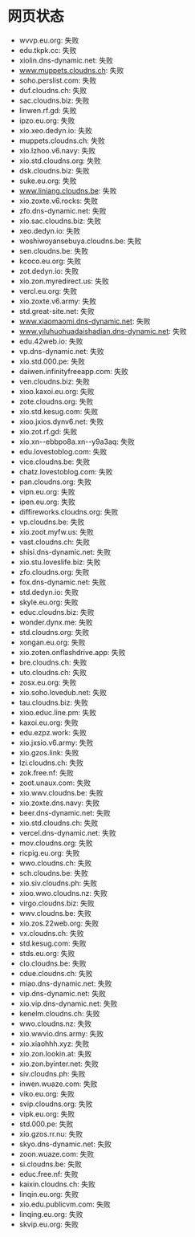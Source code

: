 # 网页状态
- wvvp.eu.org: 失败
- edu.tkpk.cc: 失败
- xiolin.dns-dynamic.net: 失败
- www.muppets.cloudns.ch: 失败
- soho.perslist.com: 失败
- duf.cloudns.ch: 失败
- sac.cloudns.biz: 失败
- linwen.rf.gd: 失败
- ipzo.eu.org: 失败
- xio.xeo.dedyn.io: 失败
- muppets.cloudns.ch: 失败
- xio.lzhoo.v6.navy: 失败
- xio.std.cloudns.org: 失败
- dsk.cloudns.biz: 失败
- suke.eu.org: 失败
- www.liniang.cloudns.be: 失败
- xio.zoxte.v6.rocks: 失败
- zfo.dns-dynamic.net: 失败
- xio.sac.cloudns.biz: 失败
- xeo.dedyn.io: 失败
- woshiwoyansebuya.cloudns.be: 失败
- sen.cloudns.be: 失败
- kcoco.eu.org: 失败
- zot.dedyn.io: 失败
- xio.zon.myredirect.us: 失败
- vercl.eu.org: 失败
- xio.zoxte.v6.army: 失败
- std.great-site.net: 失败
- www.xiaomaomi.dns-dynamic.net: 失败
- www.yiluhuohuadaishadian.dns-dynamic.net: 失败
- edu.42web.io: 失败
- vp.dns-dynamic.net: 失败
- xio.std.000.pe: 失败
- daiwen.infinityfreeapp.com: 失败
- ven.cloudns.biz: 失败
- xioo.kaxoi.eu.org: 失败
- zote.cloudns.org: 失败
- xio.std.kesug.com: 失败
- xioo.jxios.dynv6.net: 失败
- xio.zot.rf.gd: 失败
- xio.xn--ebbpo8a.xn--y9a3aq: 失败
- edu.lovestoblog.com: 失败
- vice.cloudns.be: 失败
- chatz.lovestoblog.com: 失败
- pan.cloudns.org: 失败
- vipn.eu.org: 失败
- ipen.eu.org: 失败
- diffireworks.cloudns.org: 失败
- vp.cloudns.be: 失败
- xio.zoot.myfw.us: 失败
- vast.cloudns.ch: 失败
- shisi.dns-dynamic.net: 失败
- xio.stu.loveslife.biz: 失败
- zfo.cloudns.org: 失败
- fox.dns-dynamic.net: 失败
- std.dedyn.io: 失败
- skyle.eu.org: 失败
- educ.cloudns.biz: 失败
- wonder.dynx.me: 失败
- std.cloudns.org: 失败
- xongan.eu.org: 失败
- xio.zoten.onflashdrive.app: 失败
- bre.cloudns.ch: 失败
- uto.cloudns.ch: 失败
- zosx.eu.org: 失败
- xio.soho.lovedub.net: 失败
- tau.cloudns.biz: 失败
- xioo.educ.line.pm: 失败
- kaxoi.eu.org: 失败
- edu.ezpz.work: 失败
- xio.jxsio.v6.army: 失败
- xio.gzos.link: 失败
- lzi.cloudns.ch: 失败
- zok.free.nf: 失败
- zoot.unaux.com: 失败
- xio.wwv.cloudns.be: 失败
- xio.zoxte.dns.navy: 失败
- beer.dns-dynamic.net: 失败
- xio.std.cloudns.ch: 失败
- vercel.dns-dynamic.net: 失败
- mov.cloudns.org: 失败
- ricpig.eu.org: 失败
- wwo.cloudns.ch: 失败
- sch.cloudns.be: 失败
- xio.siv.cloudns.ph: 失败
- xioo.wwo.cloudns.nz: 失败
- virgo.cloudns.biz: 失败
- wwv.cloudns.be: 失败
- xio.zos.22web.org: 失败
- vx.cloudns.ch: 失败
- std.kesug.com: 失败
- stds.eu.org: 失败
- clo.cloudns.be: 失败
- cdue.cloudns.ch: 失败
- miao.dns-dynamic.net: 失败
- vip.dns-dynamic.net: 失败
- xio.vip.dns-dynamic.net: 失败
- kenelm.cloudns.ch: 失败
- wwo.cloudns.nz: 失败
- xio.wwvio.dns.army: 失败
- xio.xiaohhh.xyz: 失败
- xio.zon.lookin.at: 失败
- xio.zon.byinter.net: 失败
- siv.cloudns.ph: 失败
- inwen.wuaze.com: 失败
- viko.eu.org: 失败
- svip.cloudns.org: 失败
- vipk.eu.org: 失败
- std.000.pe: 失败
- xio.gzos.rr.nu: 失败
- skyo.dns-dynamic.net: 失败
- zoon.wuaze.com: 失败
- si.cloudns.be: 失败
- educ.free.nf: 失败
- kaixin.cloudns.ch: 失败
- linqin.eu.org: 失败
- xio.edu.publicvm.com: 失败
- linqing.eu.org: 失败
- skvip.eu.org: 失败
